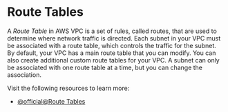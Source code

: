# Route Tables

A _Route Table_ in AWS VPC is a set of rules, called routes, that are used to determine where network traffic is directed. Each subnet in your VPC must be associated with a route table, which controls the traffic for the subnet. By default, your VPC has a main route table that you can modify. You can also create additional custom route tables for your VPC. A subnet can only be associated with one route table at a time, but you can change the association.

Visit the following resources to learn more:

- [@official@Route Tables](https://docs.aws.amazon.com/pt_br/quicksight/latest/user/vpc-route-table.html)

